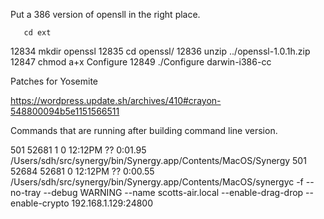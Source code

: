 
Put a 386 version of opensll in the right place.

       cd ext
12834  mkdir openssl
12835  cd openssl/
12836  unzip ../openssl-1.0.1h.zip 
12847  chmod a+x Configure 
12849  ./Configure darwin-i386-cc

Patches for Yosemite

https://wordpress.update.sh/archives/410#crayon-548800094b5e1151566511

Commands that are running after building command line version.

  501 52681     1   0 12:12PM ??         0:01.95 /Users/sdh/src/synergy/bin/Synergy.app/Contents/MacOS/Synergy
  501 52684 52681   0 12:12PM ??         0:00.55 /Users/sdh/src/synergy/bin/Synergy.app/Contents/MacOS/synergyc -f --no-tray --debug WARNING --name scotts-air.local --enable-drag-drop --enable-crypto 192.168.1.129:24800

